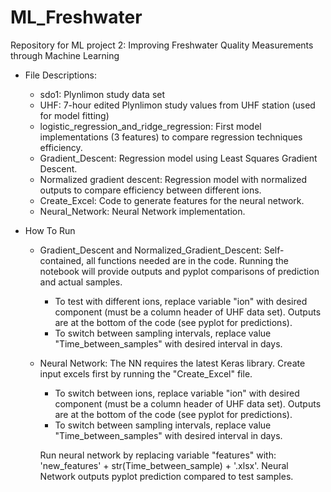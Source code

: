 # ML_Freshwater
Repository for ML project 2: Improving Freshwater Quality Measurements through Machine Learning

- File Descriptions:
  - sdo1: Plynlimon study data set
  - UHF: 7-hour edited Plynlimon study values from UHF station (used for model fitting)
  - logistic_regression_and_ridge_regression: First model implementations (3 features) to compare regression techniques efficiency.
  - Gradient_Descent: Regression model using Least Squares Gradient Descent.
  - Normalized gradient descent: Regression model with normalized outputs to compare efficiency between different ions.
  - Create_Excel: Code to generate features for the neural network.
  - Neural_Network: Neural Network implementation.

- How To Run
  - Gradient_Descent and Normalized_Gradient_Descent: Self-contained, all functions needed are in the code. Running the notebook will provide outputs and pyplot comparisons of prediction and actual samples.
    - To test with different ions, replace variable "ion" with desired component (must be a column header of UHF data set). Outputs are at the bottom of the code (see pyplot for predictions).
    - To switch between sampling intervals, replace value "Time_between_samples" with desired interval in days.
  - Neural Network: The NN requires the latest Keras library.
     Create input excels first by running the "Create_Excel" file.
    - To switch between ions, replace variable "ion" with desired component (must be a column header of UHF data set). Outputs are at the bottom of the code (see pyplot for predictions).
    - To switch between sampling intervals, replace value "Time_between_samples" with desired interval in days.
    
    Run neural network by replacing variable "features" with: 'new_features' + str(Time_between_sample) + '.xlsx'. 
    Neural Network outputs pyplot prediction compared to test samples.
